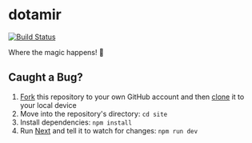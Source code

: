 # dotamir

[![Build Status](https://travis-ci.org/dotamir/site.svg?branch=master)](https://travis-ci.org/dotamir/site)

Where the magic happens! 🎩

## Caught a Bug?

1. [Fork](https://help.github.com/articles/fork-a-repo/) this repository to your own GitHub account and then [clone](https://help.github.com/articles/cloning-a-repository/) it to your local device
2. Move into the repository's directory: `cd site`
3. Install dependencies: `npm install`
4. Run [Next](https://github.com/zeit/next.js) and tell it to watch for changes: `npm run dev`
